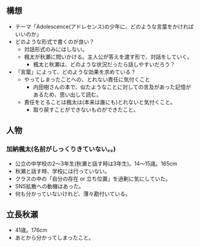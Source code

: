 ## 構想
- テーマ「Adolescence(アドレセンス)の少年に、どのような言葉をかければいいのか」
- どのような形式で書くのが良い？
	- 対話形式のみにはしない。
	- 楓太が秋瀬に問いかける。主人公が答えを渡す形で、対話をしていく。
		- 楓太と秋瀬は、どのような状況だったら話しやすいだろう？
- 「言葉」によって、どのような効果を求めている？
	- やってしまったことへの、とれない責任に気付くこと
		- 内田樹さんの本で、似たようなことに対しての言及があった記憶があるため、思い出して読む。
	- 責任をとることは楓太は(本来は誰にも)とれないと気付くこと。
		- 取り戻すことができないものができたこと。
## 人物
### 加納楓太(名前がしっくりきていない。。)
- 公立の中学校の2〜3年生(秋瀬と話す時は3年生)。14〜15歳。165cm
- 秋瀬と話す時、学校には行っていない。
- クラスの中の「自分の存在 or 立ち位置」を過剰に気にしていた。
- SNS拡散への動機はあった。
- 何も分かっていないけれど、薄々勘付いている。

## 立長秋瀬
- 41歳。176cm
- あとから分かってしまったこと。
